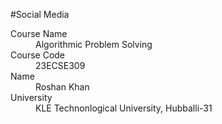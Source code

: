 #Social Media

<dl>
<dt>Course Name</dt>
<dd>Algorithmic Problem Solving</dd>
<dt>Course Code</dt>
<dd>23ECSE309</dd>
<dt>Name</dt>
<dd>Roshan Khan</dd>
<dt>University</dt>
<dd>KLE Technonlogical University, Hubballi-31</dd>
</dl>
